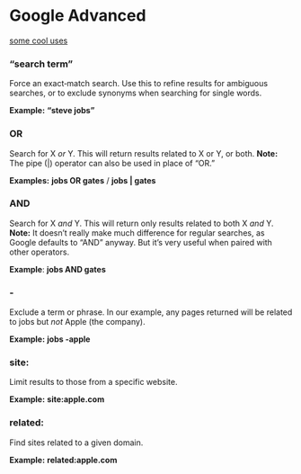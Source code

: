 # Google Advanced 

[some cool uses](https://ahrefs.com/blog/google-advanced-search-operators/)

### “search term”

Force an exact‐match search. Use this to refine results for ambiguous searches, or to exclude synonyms when searching for single words.

**Example:** **“steve jobs”**

### OR

Search for X *or* Y. This will return results related to X or Y, or both. **Note:** The pipe (|) operator can also be used in place of “OR.”

**Examples:** **jobs OR gates** / **jobs | gates**

### AND

Search for X *and* Y. This will return only results related to both X *and* Y. **Note:** It doesn’t really make much difference for regular searches, as Google defaults to “AND” anyway. But it’s very useful when paired with other operators.

**Example**: **jobs AND gates**

### -

Exclude a term or phrase. In our example, any pages returned will be related to jobs but *not* Apple (the company).

**Example:** **jobs -apple**

### site:

Limit results to those from a specific website.

**Example:** **site:apple.com**

### related:

Find sites related to a given domain.

**Example:** **related:apple.com**